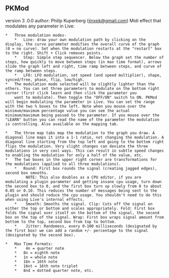 PKMod 
-----
version 3 .0.0
author: Philip Kuperberg (jinxpk@gmail.com)
Midi effect that modulates any parameter in Live:

	*	Three modulation modes-
		*	Line: draw your own modulation path by clicking on the display, the curve parameter modifies the overall curve of the graph (0 = no curve). Set when the modulation restarts at the "restart" box to the right. Shift + Click removes points.
		*	Step: Simple step sequencer. Below the graph set the number of steps, how quickly to move between steps (in max time format), arrows slide the graph left and right, time ramp between steps, and curve of the ramp between steps.
		*	LFO: LFO modulation, set speed (and speed multiplier), shape, synced/free, phase, flip, low/high.
	*	The modulation mode selected will be slightly lighter than the others. You can set three parameters to modulate on the bottom right corner (first click learn and then click the parameter you
		want to modulate). Then toggle the "OFF/ON" switch to ON. PKMod will begin modulating the parameter in Live. You can set the range with the two % boxes to the left. Note when you mouse over the minimum/maximum percentage value you can see the actual minimum/maximum being passed to the parameter. If you mouse over the "LEARN" button you can read the name of the parameter the modulation is controlling. Also available on the mapping tab.

	*	The three map tabs map the modulation to the graph you draw. A diagonal line maps it into a 1-1 ratio, not changing the modulation. A diagonal line starting from the top left and going to the bottom right flips the modulation. Very slight changes can deviate the three modulations in very cool ways. This can result in subtle speed changes to enabling the modulation for only a half of the value, etc.
	*	The two boxes in the upper right corner are transformations for the modulations (applied to all three modulations).
		*	Round: First box rounds the signal (creating jagged edges), second box smooths.
			 NOTE: This also doubles as a CPU editor, if you are modulating a plugin parameter and getting insane cpu usage, turn down the second box to 0, and the first box turn up slowly from 0 to about 0.05 or 0.10. This reduces the number of messages being sent to the plugin and should reduce the cpu usage. You shouldn't need to do this when using Live's internal effects.
		*	 Smooth: Smooths the signal. Clip: Cuts off the signal on either the top or bottom and scales appropriately. Fold: First box folds the signal over itself on the bottom of the signal, the second box on the top of the signal. Wrap: First box wraps signal amount from bottom to the top, second box from top to bottom.
		*	 Jitter: Randomess, every 0-100 milliseconds (designated by the first box) we can add a random +/- percentage to the signal (designated by the second box).

	*	Max Time Formats:
		*	 4n = quarter note
		*	8n = eighth note
		*	1n = whole note
		*	16n = 16th note
		*	16nt = 16th note triplet
		*	8nd = dotted quarter note, etc.
